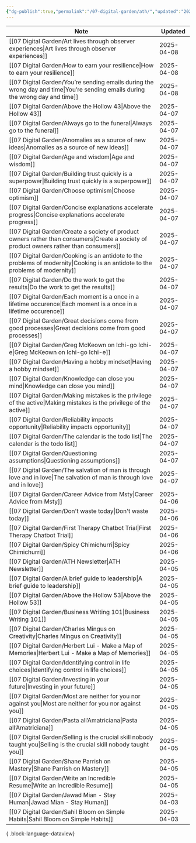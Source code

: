 ```yaml
---
{"dg-publish":true,"permalink":"/07-digital-garden/ath/","updated":"2025-04-05T14:13:56.630-07:00"}
---
```



| Note                                                                                                                                        | Updated    |
| ------------------------------------------------------------------------------------------------------------------------------------------- | ---------- |
| [[07 Digital Garden/Art lives through observer experiences\|Art lives through observer experiences]]                                     | 2025-04-08 |
| [[07 Digital Garden/How to earn your resilience\|How to earn your resilience]]                                                           | 2025-04-08 |
| [[07 Digital Garden/You’re sending emails during the wrong day and time\|You’re sending emails during the wrong day and time]]           | 2025-04-08 |
| [[07 Digital Garden/Above the Hollow 43\|Above the Hollow 43]]                                                                           | 2025-04-07 |
| [[07 Digital Garden/Always go to the funeral\|Always go to the funeral]]                                                                 | 2025-04-07 |
| [[07 Digital Garden/Anomalies as a source of new ideas\|Anomalies as a source of new ideas]]                                             | 2025-04-07 |
| [[07 Digital Garden/Age and wisdom\|Age and wisdom]]                                                                                     | 2025-04-07 |
| [[07 Digital Garden/Building trust quickly is a superpower\|Building trust quickly is a superpower]]                                     | 2025-04-07 |
| [[07 Digital Garden/Choose optimism\|Choose optimism]]                                                                                   | 2025-04-07 |
| [[07 Digital Garden/Concise explanations accelerate progress\|Concise explanations accelerate progress]]                                 | 2025-04-07 |
| [[07 Digital Garden/Create a society of product owners rather than consumers\|Create a society of product owners rather than consumers]] | 2025-04-07 |
| [[07 Digital Garden/Cooking is an antidote to the problems of modernity\|Cooking is an antidote to the problems of modernity]]           | 2025-04-07 |
| [[07 Digital Garden/Do the work to get the results\|Do the work to get the results]]                                                     | 2025-04-07 |
| [[07 Digital Garden/Each moment is a once in a lifetime occurence\|Each moment is a once in a lifetime occurence]]                       | 2025-04-07 |
| [[07 Digital Garden/Great decisions come from good processes\|Great decisions come from good processes]]                                 | 2025-04-07 |
| [[07 Digital Garden/Greg McKeown on Ichi-go Ichi-e\|Greg McKeown on Ichi-go Ichi-e]]                                                     | 2025-04-07 |
| [[07 Digital Garden/Having a hobby mindset\|Having a hobby mindset]]                                                                     | 2025-04-07 |
| [[07 Digital Garden/Knowledge can close you mind\|Knowledge can close you mind]]                                                         | 2025-04-07 |
| [[07 Digital Garden/Making mistakes is the privilege of the active\|Making mistakes is the privilege of the active]]                     | 2025-04-07 |
| [[07 Digital Garden/Reliability impacts opportunity\|Reliability impacts opportunity]]                                                   | 2025-04-07 |
| [[07 Digital Garden/The calendar is the todo list\|The calendar is the todo list]]                                                       | 2025-04-07 |
| [[07 Digital Garden/Questioning assumptions\|Questioning assumptions]]                                                                   | 2025-04-07 |
| [[07 Digital Garden/The salvation of man is through love and in love\|The salvation of man is through love and in love]]                 | 2025-04-07 |
| [[07 Digital Garden/Career Advice from Msty\|Career Advice from Msty]]                                                                   | 2025-04-06 |
| [[07 Digital Garden/Don't waste today\|Don't waste today]]                                                                               | 2025-04-06 |
| [[07 Digital Garden/First Therapy Chatbot Trial\|First Therapy Chatbot Trial]]                                                           | 2025-04-06 |
| [[07 Digital Garden/Spicy Chimichurri\|Spicy Chimichurri]]                                                                               | 2025-04-06 |
| [[07 Digital Garden/ATH Newsletter\|ATH Newsletter]]                                                                                     | 2025-04-05 |
| [[07 Digital Garden/A brief guide to leadership\|A brief guide to leadership]]                                                           | 2025-04-05 |
| [[07 Digital Garden/Above the Hollow 53\|Above the Hollow 53]]                                                                           | 2025-04-05 |
| [[07 Digital Garden/Business Writing 101\|Business Writing 101]]                                                                         | 2025-04-05 |
| [[07 Digital Garden/Charles Mingus on Creativity\|Charles Mingus on Creativity]]                                                         | 2025-04-05 |
| [[07 Digital Garden/Herbert Lui - Make a Map of Memories\|Herbert Lui - Make a Map of Memories]]                                         | 2025-04-05 |
| [[07 Digital Garden/Identifying control in life choices\|Identifying control in life choices]]                                           | 2025-04-05 |
| [[07 Digital Garden/Investing in your future\|Investing in your future]]                                                                 | 2025-04-05 |
| [[07 Digital Garden/Most are neither for you nor against you\|Most are neither for you nor against you]]                                 | 2025-04-05 |
| [[07 Digital Garden/Pasta all’Amatriciana\|Pasta all’Amatriciana]]                                                                       | 2025-04-05 |
| [[07 Digital Garden/Selling is the crucial skill nobody taught you\|Selling is the crucial skill nobody taught you]]                     | 2025-04-05 |
| [[07 Digital Garden/Shane Parrish on Mastery\|Shane Parrish on Mastery]]                                                                 | 2025-04-05 |
| [[07 Digital Garden/Write an Incredible Resume\|Write an Incredible Resume]]                                                             | 2025-04-05 |
| [[07 Digital Garden/Jawad Mian - Stay Human\|Jawad Mian - Stay Human]]                                                                   | 2025-04-03 |
| [[07 Digital Garden/Sahil Bloom on Simple Habits\|Sahil Bloom on Simple Habits]]                                                         | 2025-04-03 |

{ .block-language-dataview}
